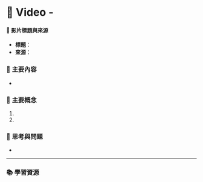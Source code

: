 # 🎥 **Video** - 

#### 📌 **影片標題與來源**

- **標題**：
- **來源**：

### 📝 **主要內容**

- 

### 🔑 **主要概念**

1. 
2. 

### 🤔 **思考與問題**

- 

---

### 📚 **學習資源**


